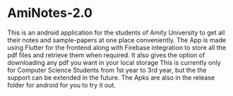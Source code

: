 # AmiNotes-2.0
This is an android application for the students of Amity University to get all their notes and sample-papers at one place conveniently. 
The App is made using Flutter for the frontend along with Firebase integration to store all the pdf files and retrieve them when required.
It also gives the option of downloading any pdf you want in your local storage
This is currently only for Computer Science Students from 1st year to 3rd year, but the the support can be extended in the future.
The Apks are also in the release folder for android for you to try it out.

